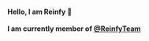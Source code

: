 #### Hello, I am Reinfy :wave:
**I am currently member of [@ReinfyTeam](https://github.com/ReinfyTeam)**
